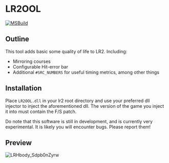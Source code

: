 # LR2OOL
[![MSBuild](https://github.com/tenaibms/LR2OOL/actions/workflows/msbuild.yml/badge.svg)](https://github.com/tenaibms/LR2OOL/actions/workflows/msbuild.yml)

## Outline
This tool adds basic some quality of life to LR2. Including:
- Mirroring courses
- Configurable Hit-error bar
- Additional `#SRC_NUMBERS` for useful timing metrics, among other things

## Installation
Place `LR2OOL.dll` in your lr2 root directory and use your preferred dll injector to inject the aforementioned dll.
The version of the game you inject it into must contain the F/S patch.

Do note that this software is still in development, and is currently very experimental. It is likely you will encounter bugs. Please report them!

## Preview
![LRHbody_Sdpb0nZyrw](https://github.com/user-attachments/assets/f8f0a277-f268-4cfb-9920-b1b037ba634d)
